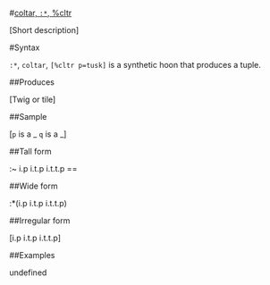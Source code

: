 #[coltar, `:*`, %cltr](#cltr)

[Short description]

#Syntax

`:*`, `coltar`, `[%cltr p=tusk]` is a synthetic hoon that
produces a tuple.

##Produces

[Twig or tile]

##Sample

[`p` is a _
`q` is a _]

##Tall form

:~  i.p
        i.t.p
        i.t.t.p
    ==

##Wide form

:*(i.p i.t.p i.t.t.p)

##Irregular form

[i.p i.t.p i.t.t.p]

##Examples

undefined

